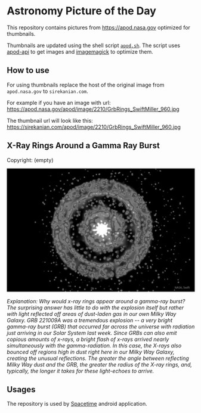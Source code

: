 # Astronomy Picture of the Day

This repository contains pictures from https://apod.nasa.gov optimized for thumbnails.

Thumbnails are updated using the shell script [`apod.sh`](apod.sh). The script
uses [apod-api](https://github.com/nasa/apod-api) to get images and [imagemagick](https://imagemagick.org) to
optimize them.

## How to use

For using thumbnails replace the host of the original image from `apod.nasa.gov` to `sirekanian.com`.

For example if you have an image with url:<br>
https://apod.nasa.gov/apod/image/2210/GrbRings_SwiftMiller_960.jpg

The thumbnail url will look like this:<br>
https://sirekanian.com/apod/image/2210/GrbRings_SwiftMiller_960.jpg

## X-Ray Rings Around a Gamma Ray Burst

Copyright: (empty)

[![the picture of the day][1]][2]

_Explanation: Why would x-ray rings appear around a gamma-ray burst?  The surprising answer has little to do with the explosion itself but rather with light reflected off areas of dust-laden gas in our own Milky Way Galaxy.  GRB 221009A was a tremendous explosion -- a very bright gamma-ray burst (GRB) that occurred far across the universe with radiation just arriving in our Solar System last week.  Since GRBs can also emit copious amounts of x-rays, a bright flash of x-rays arrived nearly simultaneously with the gamma-radiation. In this case, the X-rays also bounced off regions high in dust right here in our Milky Way Galaxy, creating the unusual reflections. The greater the angle between reflecting Milky Way dust and the GRB, the greater the radius of the X-ray rings, and, typically, the longer it takes for these light-echoes to arrive._

## Usages

The repository is used by [Spacetime][3] android application.

[1]: image/2210/GrbRings_SwiftMiller_960.jpg

[2]: https://apod.nasa.gov/apod/image/2210/GrbRings_SwiftMiller_960.jpg

[3]: https://github.com/sirekanian/spacetime
